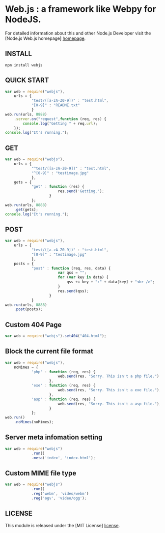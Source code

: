 # Web.js : a framework like Webpy for NodeJS. #

For detailed information about this and other Node.js
Developer visit the [Node.js Web.js homepage] [homepage].

## INSTALL ##

```
npm install webjs
```

## QUICK START ##

```javascript
var web = require("webjs"),
	urls = {
			"test/([a-zA-Z0-9])" : "test.html",
			"[0-9]" : "README.txt"
			}
web.run(urls, 8888)
	.server.on("request",function (req, res) {
		console.log("Getting " + req.url);
	});
console.log("It's running.");
```

## GET ##
```javascript
var web = require("webjs"),
	urls = {
			"^test/([a-zA-Z0-9])" : "test.html",
			"^[0-9]" : "testimage.jpg"
			},
	gets = {
			"get" : function (res) {
						res.send('Getting.');
					}
			};
web.run(urls, 8888)
	.get(gets);
console.log("It's running.");
```

## POST ##
```javascript
var web = require("webjs"),
	urls = {
			"test/([a-zA-Z0-9])" : "test.html",
			"[0-9]" : "testimage.jpg"
			},
	posts = {
			"post" : function (req, res, data) {
						var qss = "";
						for (var key in data) {
							qss += key + ":" + data[key] + "<br />";
						}
						res.send(qss);
					}
			}
web.run(urls, 8888)
	.post(posts);
```
## Custom 404 Page ##
```javascript
var web = require("webjs").set404("404.html");
```

## Block the current file format ##
```javascript
var web = require("webjs"),
	noMimes = {
			'php' : function (req, res) {
						web.send(res, "Sorry. This isn't a php file.")
					},
			'exe' : function (req, res) {
						web.send(res, "Sorry. This isn't a exe file.");
					},
			'asp' : function (req, res) {
						web.send(res, "Sorry. This isn't a asp file.");
					}
			};
web.run()
	.noMimes(noMimes);
```

## Server meta infomation setting ##
```javascript
var web = require("webjs")
			.run()
			.meta('index', 'index.html');
```

## Custom MIME file type ##
```javascript
var web = require("webjs")
			.run()
			.reg('webm', 'video/webm')
			.reg('ogv', 'video/ogg');
```

## LICENSE ##

This module is released under the [MIT License] [license].

[homepage]: http://www.iwillwen.com
[license]: http://www.opensource.org/licenses/mit-license.php
